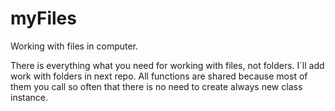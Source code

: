 # myFiles
Working with files in computer.

There is everything what you need for working with files, not folders. I´ll add work with folders in next repo.
All functions are shared because most of them you call so often that there is no need to create always new class instance.
